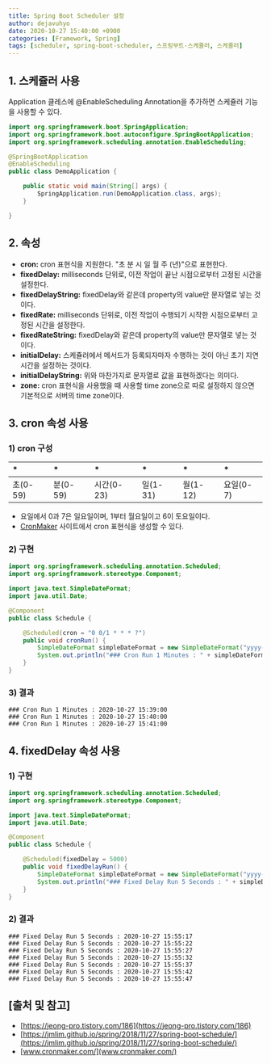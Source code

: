 ```yaml
---
title: Spring Boot Scheduler 설정
author: dejavuhyo
date: 2020-10-27 15:40:00 +0900
categories: [Framework, Spring]
tags: [scheduler, spring-boot-scheduler, 스프링부트-스케쥴러, 스케쥴러]
---
```


## 1. 스케쥴러 사용
Application 클레스에 @EnableScheduling Annotation을 추가하면 스케쥴러 기능을 사용할 수 있다.

```java
import org.springframework.boot.SpringApplication;
import org.springframework.boot.autoconfigure.SpringBootApplication;
import org.springframework.scheduling.annotation.EnableScheduling;

@SpringBootApplication
@EnableScheduling
public class DemoApplication {

    public static void main(String[] args) {
        SpringApplication.run(DemoApplication.class, args);
    }

}
```

## 2. 속성

* **cron:** cron 표현식을 지원한다. "초 분 시 일 월 주 (년)"으로 표현한다.
* **fixedDelay:** milliseconds 단위로, 이전 작업이 끝난 시점으로부터 고정된 시간을 설정한다.
* **fixedDelayString:** fixedDelay와 같은데 property의 value만 문자열로 넣는 것이다.
* **fixedRate:** milliseconds 단위로, 이전 작업이 수행되기 시작한 시점으로부터 고정된 시간을 설정한다.
* **fixedRateString:** fixedDelay와 같은데 property의 value만 문자열로 넣는 것이다.
* **initialDelay:** 스케쥴러에서 메서드가 등록되자마자 수행하는 것이 아닌 초기 지연시간을 설정하는 것이다.
* **initialDelayString:** 위와 마찬가지로 문자열로 값을 표현하겠다는 의미다.
* **zone:** cron 표현식을 사용했을 때 사용할 time zone으로 따로 설정하지 않으면 기본적으로 서버의 time zone이다.

## 3. cron 속성 사용

### 1) cron 구성

| * | * | * | * | * | * |
|:---|:---|:---|:---|:---|:---|
| 초(0-59) | 분(0-59) | 시간(0-23) | 일(1-31) | 월(1-12) | 요일(0-7) |

* 요일에서 0과 7은 일요일이며, 1부터 월요일이고 6이 토요일이다.
* [CronMaker](www.cronmaker.com/) 사이트에서 cron 표현식을 생성할 수 있다.

### 2) 구현

```java
import org.springframework.scheduling.annotation.Scheduled;
import org.springframework.stereotype.Component;

import java.text.SimpleDateFormat;
import java.util.Date;

@Component
public class Schedule {

    @Scheduled(cron = "0 0/1 * * * ?")
    public void cronRun() {
        SimpleDateFormat simpleDateFormat = new SimpleDateFormat("yyyy-MM-dd HH:mm:ss");
        System.out.println("### Cron Run 1 Minutes : " + simpleDateFormat.format(new Date()));
    }
}
```

### 3) 결과

```text
### Cron Run 1 Minutes : 2020-10-27 15:39:00
### Cron Run 1 Minutes : 2020-10-27 15:40:00
### Cron Run 1 Minutes : 2020-10-27 15:41:00
```

## 4. fixedDelay 속성 사용

### 1) 구현

```java
import org.springframework.scheduling.annotation.Scheduled;
import org.springframework.stereotype.Component;

import java.text.SimpleDateFormat;
import java.util.Date;

@Component
public class Schedule {

    @Scheduled(fixedDelay = 5000)
    public void fixedDelayRun() {
        SimpleDateFormat simpleDateFormat = new SimpleDateFormat("yyyy-MM-dd HH:mm:ss");
        System.out.println("### Fixed Delay Run 5 Seconds : " + simpleDateFormat.format(new Date()));
    }
}
```

### 2) 결과

```text
### Fixed Delay Run 5 Seconds : 2020-10-27 15:55:17
### Fixed Delay Run 5 Seconds : 2020-10-27 15:55:22
### Fixed Delay Run 5 Seconds : 2020-10-27 15:55:27
### Fixed Delay Run 5 Seconds : 2020-10-27 15:55:32
### Fixed Delay Run 5 Seconds : 2020-10-27 15:55:37
### Fixed Delay Run 5 Seconds : 2020-10-27 15:55:42
### Fixed Delay Run 5 Seconds : 2020-10-27 15:55:47
```

## [출처 및 참고]
* [https://jeong-pro.tistory.com/186](https://jeong-pro.tistory.com/186)
* [https://jmlim.github.io/spring/2018/11/27/spring-boot-schedule/](https://jmlim.github.io/spring/2018/11/27/spring-boot-schedule/)
* [www.cronmaker.com/](www.cronmaker.com/)
